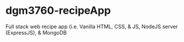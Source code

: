 # dgm3760-recipeApp
Full stack web recipe app (i.e. Vanilla HTML, CSS, &amp; JS, NodeJS server (ExpressJS), &amp; MongoDB
